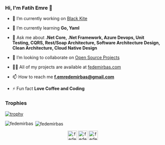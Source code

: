 ### Hi, I'm Fatih Emre 👋

- 🔭 I’m currently working on [Black Kite](https://blackkite.com/)

- 🌱 I’m currently learning **Go, Yaml**

- 💬 Ask me about **.Net Core, .Net Framework, Azure Devops, Unit Testing, CQRS, Rest/Soap Architecture, Software Architecture Design, Clean Architecture, Cloud Native Design**

- 👯 I’m looking to collaborate on [Open Source Projects](http://github.com/fedemirbas)

- 👨‍💻 All of my projects are available at [fedemirbas.com](http://github.com/fedemirbas)

- 📫 How to reach me **f.emredemirbas@gmail.com**

- ⚡ Fun fact **Love Coffee and Coding**

### Trophies
[![trophy](https://github-profile-trophy.vercel.app/?username=fedemirbas)](https://github.com/fedemirbas/github-profile-trophy)

<p><img align="left" src="https://github-readme-stats.vercel.app/api/top-langs/?username=fedemirbas&layout=compact&hide=html" alt="fedemirbas" /></p>
<p>&nbsp;<img align="center" src="https://github-readme-stats.vercel.app/api?username=fedemirbas&show_icons=true" alt="fedemirbas" /></p>

<p align="center">
<a href="https://linkedin.com/in/fatihemredemirbas/" target="blank"><img align="center" src="https://cdn.jsdelivr.net/npm/simple-icons@3.0.1/icons/linkedin.svg" alt="fedemirbas" height="30" width="30" /></a>
<a href="https:https://medium.com/@fedemirbas" target="blank"><img align="center" src="https://cdn.jsdelivr.net/npm/simple-icons@3.0.1/icons/medium.svg" alt="fedemirbas" height="30" width="30" /></a>
  <a href="https://twitter.com/fedemirbas" target="blank"><img align="center" src="https://cdn.jsdelivr.net/npm/simple-icons@3.0.1/icons/twitter.svg" alt="fedemirbas" height="30" width="30" /></a>
</p>
